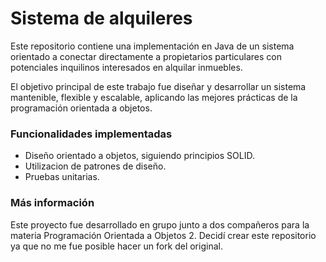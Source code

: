 # Sistema de alquileres

Este repositorio contiene una implementación en Java de un sistema orientado a conectar directamente a propietarios particulares con potenciales inquilinos interesados en alquilar inmuebles.

El objetivo principal de este trabajo fue diseñar y desarrollar un sistema mantenible, flexible y escalable, aplicando las mejores prácticas de la programación orientada a objetos.

### Funcionalidades implementadas

* Diseño orientado a objetos, siguiendo principios SOLID.
* Utilizacion de patrones de diseño.
* Pruebas unitarias.

### Más información

Este proyecto fue desarrollado en grupo junto a dos compañeros para la materia Programación Orientada a Objetos 2. Decidí crear este repositorio ya que no me fue posible hacer un fork del original.
